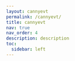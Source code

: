 ```yaml
---
layout: cannyevt
permalink: /cannyevt/
title: cannyevt
nav: true
nav_order: 4
description: description
toc:
  sidebar: left
---
```

